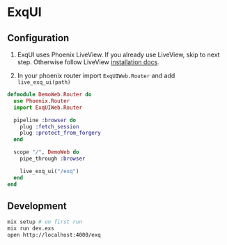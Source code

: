 # ExqUI

## Configuration

1) ExqUI uses Phoenix LiveView. If you already use LiveView, skip to
next step. Otherwise follow LiveView [installation docs](https://hexdocs.pm/phoenix_live_view/installation.html).

2) In your phoenix router import `ExqUIWeb.Router` and add
`live_exq_ui(path)`

```elixir
defmodule DemoWeb.Router do
  use Phoenix.Router
  import ExqUIWeb.Router

  pipeline :browser do
    plug :fetch_session
    plug :protect_from_forgery
  end

  scope "/", DemoWeb do
    pipe_through :browser

    live_exq_ui("/exq")
  end
end
```

## Development

```sh
mix setup # on first run
mix run dev.exs
open http://localhost:4000/exq
```
